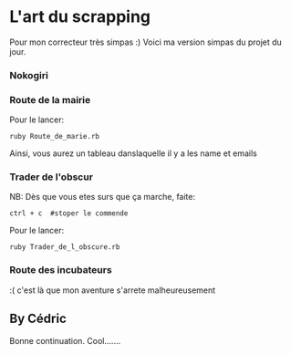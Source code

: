 # L'art du scrapping

Pour mon correcteur très simpas :)
Voici ma version simpas du projet du jour.

### Nokogiri

### Route de la mairie
Pour le lancer:

```
ruby Route_de_marie.rb
```
Ainsi, vous aurez un tableau danslaquelle il y a les name et emails

### Trader de l'obscur
NB: Dès que vous etes surs que ça marche, faite:
```
ctrl + c  #stoper le commende
```

Pour le lancer:

```
ruby Trader_de_l_obscure.rb
```

### Route des incubateurs

:( c'est là que mon aventure s'arrete malheureusement

## By Cédric

Bonne continuation.
Cool.......

